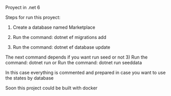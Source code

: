 Proyect in .net 6

Steps for run this proyect:

1) Create a database named Marketplace

2) Run the command: dotnet ef migrations add <name-of-migration>

2) Run the command: dotnet ef database update

The next command depends if you want run seed or not
3) Run the command: dotnet run or Run the command: dotnet run seeddata

In this case everything is commented and prepared in case you want to use the states by database

Soon this project could be built with docker